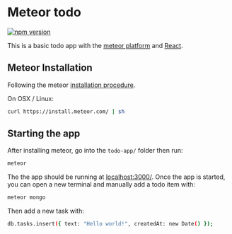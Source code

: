 # Meteor todo
[![npm version](https://badge.fury.io/js/meteor-todo.svg)](https://badge.fury.io/js/meteor-todo)

This is a basic todo app with the [meteor platform](https://www.meteor.com/) and [React](https://reactjs.org/).

## Meteor Installation

Following the meteor [installation procedure](https://www.meteor.com/install).

On OSX / Linux:

```bash
curl https://install.meteor.com/ | sh
```

## Starting the app

After installing meteor, go into the `todo-app/` folder then run:

```bash
meteor
```

The the app should be running at [localhost:3000/](http://localhost:3000/).
Once the app is started, you can open a new terminal and manually add a todo item with:

```bash
meteor mongo
```

Then add a new task with:

```bash
db.tasks.insert({ text: "Hello world!", createdAt: new Date() });
```
